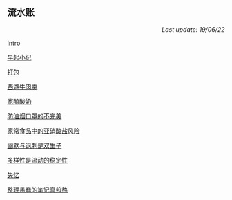 ﻿## 流水账

<p align="right"><I>Last update: 19/06/22</I></p>

[Intro](Life/Intro_Life.md)

[早起小记](Life/190622_早起小记.md)

[打包](Life/190620_打包.md)

[西湖牛肉羹](Life/190319_西湖牛肉羹.md)

[家酿酸奶](Life/190307_家酿酸奶.md)

[防油烟口罩的不完美](Life/181215_防油烟口罩的不完美.md)

[家常食品中的亚硝酸盐风险](Life/181211_家常食品中的亚硝酸盐风险.md)

[幽默与讽刺是双生子](Life/181204_幽默与讽刺是双生子.md)

[多样性是流动的稳定性](Life/181204_多样性是流动的稳定性.md)

[失忆](Life/181120_失忆.md)

[整理愚蠢的笔记真煎熬](Life/181106_整理愚蠢的笔记真煎熬.md)